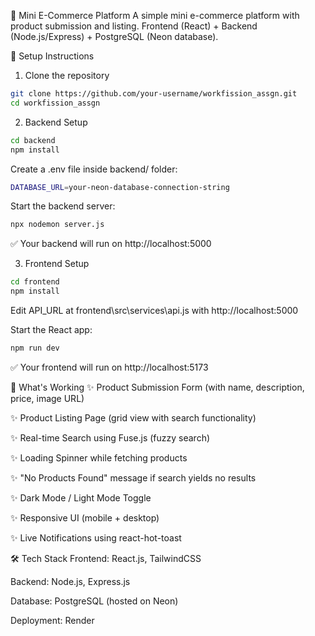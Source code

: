 🛒 Mini E-Commerce Platform
A simple mini e-commerce platform with product submission and listing.
Frontend (React) + Backend (Node.js/Express) + PostgreSQL (Neon database).

🚀 Setup Instructions
1. Clone the repository
```bash
git clone https://github.com/your-username/workfission_assgn.git
cd workfission_assgn
```
2. Backend Setup
```bash
cd backend
npm install
```
Create a .env file inside backend/ folder:
```bash
DATABASE_URL=your-neon-database-connection-string
```

Start the backend server:

```bash
npx nodemon server.js
```
✅ Your backend will run on http://localhost:5000

3. Frontend Setup
```bash
cd frontend
npm install
```

Edit API_URL at frontend\src\services\api.js with http://localhost:5000

Start the React app:

```bash
npm run dev
```
✅ Your frontend will run on http://localhost:5173


🎯 What's Working
✨ Product Submission Form (with name, description, price, image URL)

✨ Product Listing Page (grid view with search functionality)

✨ Real-time Search using Fuse.js (fuzzy search)

✨ Loading Spinner while fetching products

✨ "No Products Found" message if search yields no results

✨ Dark Mode / Light Mode Toggle

✨ Responsive UI (mobile + desktop)

✨ Live Notifications using react-hot-toast

🛠️ Tech Stack
Frontend: React.js, TailwindCSS

Backend: Node.js, Express.js

Database: PostgreSQL (hosted on Neon)

Deployment: Render
